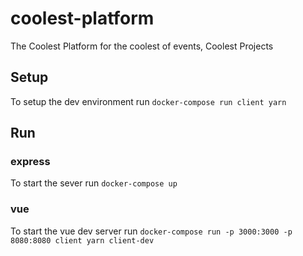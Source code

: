 # coolest-platform

The Coolest Platform for the coolest of events, Coolest Projects

## Setup

To setup the dev environment run `docker-compose run client yarn`

## Run

### express

To start the sever run `docker-compose up`

### vue

To start the vue dev server run `docker-compose run -p 3000:3000 -p 8080:8080 client yarn client-dev`
